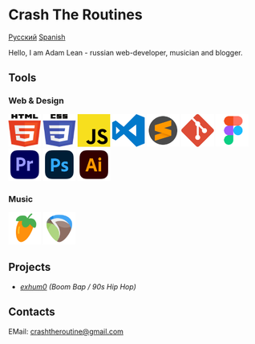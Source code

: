 # Crash The Routines

[Русский](README_Ru.md) [Spanish](README_ES.md)

Hello, I am Adam Lean - russian web-developer, musician and blogger.

## Tools

### Web & Design

<img src="./svg/html5.svg" width="65" height="65"> <img src="./svg/css3.svg" width="65" height="65"> <img src="./svg/JS.svg" width="65" height="65">
<img src="./svg/visual-studio-code-logo-svgrepo-com.svg" width="65" height="65"> <img src="./svg/sublime-text-svgrepo-com.svg" width="65" height="65"> <img src="./svg/git-icon-logo-svgrepo-com.svg" width="65" height="65">
<img src="./svg/figma-svgrepo-com.svg" width="65" height="65"> <img src="./svg/adobe-premiere-svgrepo-com.svg" width="65" height="65"> <img src="./svg/adobe-photoshop-svgrepo-com.svg" width="65" height="65"> <img src="./svg/adobe-illustrator-svgrepo-com.svg" width="65" height="65">

<!-- <img src="./svg/React.svg" width="65" height="65"> <img src="./svg/typescript-logo-svgrepo-com.svg" width="65" height="65"> -->

### Music

<img src="./svg/flstudio.svg" width="65" height="65"> <img src="./svg/reaper.svg" width="65" height="65">

## Projects

- _[exhum0](https://github.com/crashtheroutines/exhum0) (Boom Bap / 90s Hip Hop)_

## Contacts

EMail: crashtheroutine@gmail.com
